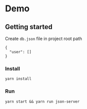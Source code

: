 # Demo

## Getting started
Create `db.json` file in project root path
```
{
  "user": []
}
```
### Install
```
yarn install
```
### Run
```
yarn start && yarn run json-server
```
